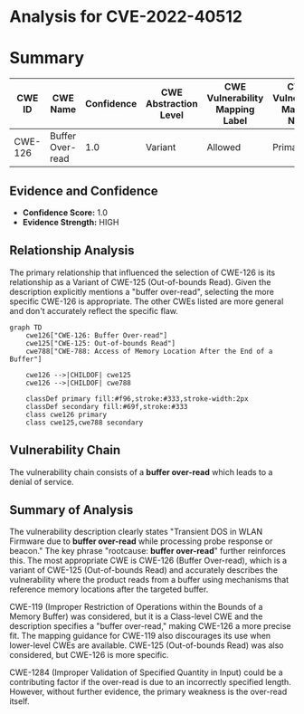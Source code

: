 # Analysis for CVE-2022-40512

# Summary
| CWE ID | CWE Name | Confidence | CWE Abstraction Level | CWE Vulnerability Mapping Label | CWE-Vulnerability Mapping Notes |
|---|---|---|---|---|---|
| CWE-126 | Buffer Over-read | 1.0 | Variant | Allowed | Primary CWE |

## Evidence and Confidence

*   **Confidence Score:** 1.0
*   **Evidence Strength:** HIGH

## Relationship Analysis
The primary relationship that influenced the selection of CWE-126 is its relationship as a Variant of CWE-125 (Out-of-bounds Read). Given the description explicitly mentions a "buffer over-read", selecting the more specific CWE-126 is appropriate. The other CWEs listed are more general and don't accurately reflect the specific flaw.

```mermaid
graph TD
    cwe126["CWE-126: Buffer Over-read"]
    cwe125["CWE-125: Out-of-bounds Read"]
    cwe788["CWE-788: Access of Memory Location After the End of a Buffer"]
    
    cwe126 -->|CHILDOF| cwe125
    cwe126 -->|CHILDOF| cwe788
    
    classDef primary fill:#f96,stroke:#333,stroke-width:2px
    classDef secondary fill:#69f,stroke:#333
    class cwe126 primary
    class cwe125,cwe788 secondary
```

## Vulnerability Chain
The vulnerability chain consists of a **buffer over-read** which leads to a denial of service.

## Summary of Analysis
The vulnerability description clearly states "Transient DOS in WLAN Firmware due to **buffer over-read** while processing probe response or beacon." The key phrase "rootcause: **buffer over-read**" further reinforces this. The most appropriate CWE is CWE-126 (Buffer Over-read), which is a variant of CWE-125 (Out-of-bounds Read) and accurately describes the vulnerability where the product reads from a buffer using mechanisms that reference memory locations after the targeted buffer.

CWE-119 (Improper Restriction of Operations within the Bounds of a Memory Buffer) was considered, but it is a Class-level CWE and the description specifies a "buffer over-read," making CWE-126 a more precise fit. The mapping guidance for CWE-119 also discourages its use when lower-level CWEs are available. CWE-125 (Out-of-bounds Read) was also considered, but CWE-126 is more specific.

CWE-1284 (Improper Validation of Specified Quantity in Input) could be a contributing factor if the over-read is due to an incorrectly specified length. However, without further evidence, the primary weakness is the over-read itself.